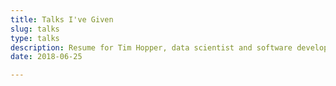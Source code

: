 ```yaml
---
title: Talks I've Given
slug: talks
type: talks
description: Resume for Tim Hopper, data scientist and software developer
date: 2018-06-25

---
```


